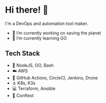 # Hi there! 👋

I'm a DevOps and automation tool maker.

- 🔭 I’m currently working on saving the planet
- 🌱 I’m currently learning GO

## Tech Stack

- 🧠 NodeJS, GO, Bash
- ☁️ AWS
- 📁 GitHub Actions, CircleCI, Jenkins, Drone
- ⚓ K8s, K3s
- 💻 Terraform, Ansible
- 👮 Conftest

<!--
**Captain-ops/captain-ops** is a ✨ _special_ ✨ repository because its `README.md` (this file) appears on your GitHub profile.

Here are some ideas to get you started:

- 🔭 I’m currently working on ...
- 🌱 I’m currently learning ...
- 👯 I’m looking to collaborate on ...
- 🤔 I’m looking for help with ...
- 💬 Ask me about ...
- 📫 How to reach me: ...
- 😄 Pronouns: ...
- ⚡ Fun fact: ...
-->
